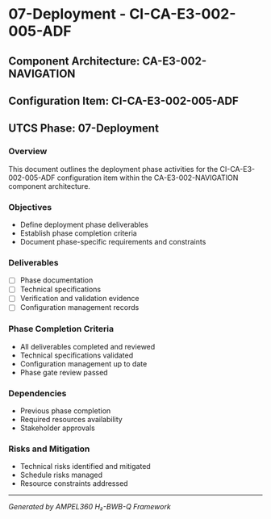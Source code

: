 # 07-Deployment - CI-CA-E3-002-005-ADF

## Component Architecture: CA-E3-002-NAVIGATION
## Configuration Item: CI-CA-E3-002-005-ADF
## UTCS Phase: 07-Deployment

### Overview
This document outlines the deployment phase activities for the CI-CA-E3-002-005-ADF configuration item within the CA-E3-002-NAVIGATION component architecture.

### Objectives
- Define deployment phase deliverables
- Establish phase completion criteria
- Document phase-specific requirements and constraints

### Deliverables
- [ ] Phase documentation
- [ ] Technical specifications
- [ ] Verification and validation evidence
- [ ] Configuration management records

### Phase Completion Criteria
- All deliverables completed and reviewed
- Technical specifications validated
- Configuration management up to date
- Phase gate review passed

### Dependencies
- Previous phase completion
- Required resources availability
- Stakeholder approvals

### Risks and Mitigation
- Technical risks identified and mitigated
- Schedule risks managed
- Resource constraints addressed

---
*Generated by AMPEL360 H₂-BWB-Q Framework*
